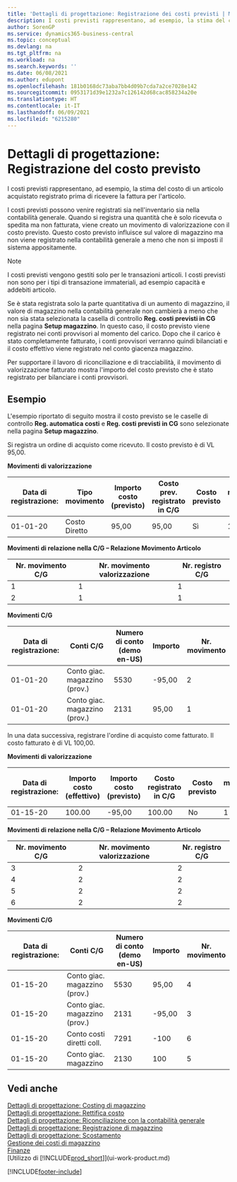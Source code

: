 ```yaml
---
title: 'Dettagli di progettazione: Registrazione dei costi previsti | Microsoft Docs'
description: I costi previsti rappresentano, ad esempio, la stima del costo di un articolo acquistato registrato prima di ricevere la fattura per l'articolo.
author: SorenGP
ms.service: dynamics365-business-central
ms.topic: conceptual
ms.devlang: na
ms.tgt_pltfrm: na
ms.workload: na
ms.search.keywords: ''
ms.date: 06/08/2021
ms.author: edupont
ms.openlocfilehash: 181b0168dc73aba7bb4d09b7cda7a2ce7028e142
ms.sourcegitcommit: 0953171d39e1232a7c126142d68cac858234a20e
ms.translationtype: HT
ms.contentlocale: it-IT
ms.lasthandoff: 06/09/2021
ms.locfileid: "6215280"
---
```

# <a name="design-details-expected-cost-posting"></a>Dettagli di progettazione: Registrazione del costo previsto
I costi previsti rappresentano, ad esempio, la stima del costo di un articolo acquistato registrato prima di ricevere la fattura per l'articolo.  

 I costi previsti possono venire registrati sia nell'inventario sia nella contabilità generale. Quando si registra una quantità che è solo ricevuta o spedita ma non fatturata, viene creato un movimento di valorizzazione con il costo previsto. Questo costo previsto influisce sul valore di magazzino ma non viene registrato nella contabilità generale a meno che non si imposti il sistema appositamente.  

> [!NOTE]  
>  I costi previsti vengono gestiti solo per le transazioni articoli. I costi previsti non sono per i tipi di transazione immateriali, ad esempio capacità e addebiti articolo.  

 Se è stata registrata solo la parte quantitativa di un aumento di magazzino, il valore di magazzino nella contabilità generale non cambierà a meno che non sia stata selezionata la casella di controllo **Reg. costi previsti in CG** nella pagina **Setup magazzino**. In questo caso, il costo previsto viene registrato nei conti provvisori al momento del carico. Dopo che il carico è stato completamente fatturato, i conti provvisori verranno quindi bilanciati e il costo effettivo viene registrato nel conto giacenza magazzino.  

 Per supportare il lavoro di riconciliazione e di tracciabilità, il movimento di valorizzazione fatturato mostra l'importo del costo previsto che è stato registrato per bilanciare i conti provvisori.  

## <a name="example"></a>Esempio  
 L'esempio riportato di seguito mostra il costo previsto se le caselle di controllo **Reg. automatica costi** e **Reg. costi previsti in CG** sono selezionate nella pagina **Setup magazzino**.  

 Si registra un ordine di acquisto come ricevuto. Il costo previsto è di VL 95,00.  

 **Movimenti di valorizzazione**  

|Data di registrazione:|Tipo movimento|Importo costo (previsto)|Costo prev. registrato in C/G|Costo previsto|Nr. movimento cont. articolo|Nr. movimento|  
|------------------|----------------|------------------------------|----------------------------------|-------------------|---------------------------|---------------|  
|01-01-20|Costo Diretto|95,00|95,00|Sì|1|1|  

 **Movimenti di relazione nella C/G – Relazione Movimento Articolo**  

|Nr. movimento C/G|Nr. movimento valorizzazione|Nr. registro C/G|  
|--------------------|---------------------|-----------------------|  
|1|1|1|  
|2|1|1|  

 **Movimenti C/G**  

|Data di registrazione:|Conti C/G|Numero di conto (demo en-US)|Importo|Nr. movimento|  
|------------------|------------------|---------------------------------|------------|---------------|  
|01-01-20|Conto giac. magazzino (prov.)|5530|-95,00|2|  
|01-01-20|Conto giac. magazzino (prov.)|2131|95,00|1|  

 In una data successiva, registrare l'ordine di acquisto come fatturato. Il costo fatturato è di VL 100,00.  

 **Movimenti di valorizzazione**  

|Data di registrazione:|Importo costo (effettivo)|Importo costo (previsto)|Costo registrato in C/G|Costo previsto|Nr. movimento cont. articolo|Nr. movimento|  
|------------------|----------------------------|------------------------------|-------------------------|-------------------|---------------------------|---------------|  
|01-15-20|100.00|-95,00|100.00|No|1|2|  

 **Movimenti di relazione nella C/G – Relazione Movimento Articolo**  

|Nr. movimento C/G|Nr. movimento valorizzazione|Nr. registro C/G|  
|--------------------|---------------------|-----------------------|  
|3|2|2|  
|4|2|2|  
|5|2|2|  
|6|2|2|  

 **Movimenti C/G**  

|Data di registrazione:|Conti C/G|Numero di conto (demo en-US)|Importo|Nr. movimento|  
|------------------|------------------|---------------------------------|------------|---------------|  
|01-15-20|Conto giac. magazzino (prov.)|5530|95,00|4|  
|01-15-20|Conto giac. magazzino (prov.)|2131|-95,00|3|  
|01-15-20|Conto costi diretti coll.|7291|-100|6|  
|01-15-20|Conto giac. magazzino|2130|100|5|  

## <a name="see-also"></a>Vedi anche
 [Dettagli di progettazione: Costing di magazzino](design-details-inventory-costing.md)   
 [Dettagli di progettazione: Rettifica costo](design-details-cost-adjustment.md)   
 [Dettagli di progettazione: Riconciliazione con la contabilità generale](design-details-reconciliation-with-the-general-ledger.md)   
 [Dettagli di progettazione: Registrazione di magazzino](design-details-inventory-posting.md)   
 [Dettagli di progettazione: Scostamento](design-details-variance.md)  
 [Gestione dei costi di magazzino](finance-manage-inventory-costs.md)  
 [Finanze](finance.md)  
 [Utilizzo di [!INCLUDE[prod_short](includes/prod_short.md)]](ui-work-product.md)


[!INCLUDE[footer-include](includes/footer-banner.md)]